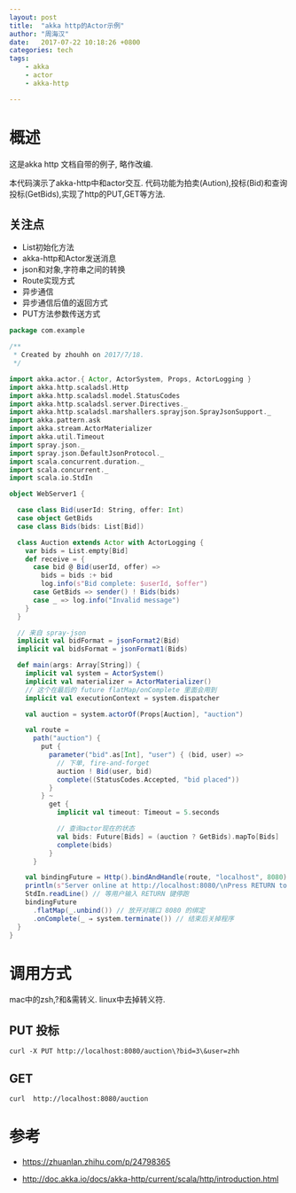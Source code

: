 ```yaml
---
layout: post
title:  "akka http的Actor示例"
author: "周海汉"
date:   2017-07-22 10:18:26 +0800
categories: tech
tags:
    - akka
    - actor
    - akka-http

---
```


# 概述
这是akka http 文档自带的例子, 略作改编.

本代码演示了akka-http中和actor交互. 
代码功能为拍卖(Aution),投标(Bid)和查询投标(GetBids),实现了http的PUT,GET等方法.

## 关注点
- List初始化方法
- akka-http和Actor发送消息
- json和对象,字符串之间的转换
- Route实现方式
- 异步通信
- 异步通信后值的返回方式
- PUT方法参数传送方式

```scala
package com.example

/**
 * Created by zhouhh on 2017/7/18.
 */

import akka.actor.{ Actor, ActorSystem, Props, ActorLogging }
import akka.http.scaladsl.Http
import akka.http.scaladsl.model.StatusCodes
import akka.http.scaladsl.server.Directives._
import akka.http.scaladsl.marshallers.sprayjson.SprayJsonSupport._
import akka.pattern.ask
import akka.stream.ActorMaterializer
import akka.util.Timeout
import spray.json._
import spray.json.DefaultJsonProtocol._
import scala.concurrent.duration._
import scala.concurrent._
import scala.io.StdIn

object WebServer1 {

  case class Bid(userId: String, offer: Int)
  case object GetBids
  case class Bids(bids: List[Bid])

  class Auction extends Actor with ActorLogging {
    var bids = List.empty[Bid]
    def receive = {
      case bid @ Bid(userId, offer) =>
        bids = bids :+ bid
        log.info(s"Bid complete: $userId, $offer")
      case GetBids => sender() ! Bids(bids)
      case _ => log.info("Invalid message")
    }
  }

  // 来自 spray-json
  implicit val bidFormat = jsonFormat2(Bid)
  implicit val bidsFormat = jsonFormat1(Bids)

  def main(args: Array[String]) {
    implicit val system = ActorSystem()
    implicit val materializer = ActorMaterializer()
    // 这个在最后的 future flatMap/onComplete 里面会用到
    implicit val executionContext = system.dispatcher

    val auction = system.actorOf(Props[Auction], "auction")

    val route =
      path("auction") {
        put {
          parameter("bid".as[Int], "user") { (bid, user) =>
            // 下单, fire-and-forget
            auction ! Bid(user, bid)
            complete((StatusCodes.Accepted, "bid placed"))
          }
        } ~
          get {
            implicit val timeout: Timeout = 5.seconds

            // 查询actor现在的状态
            val bids: Future[Bids] = (auction ? GetBids).mapTo[Bids]
            complete(bids)
          }
      }

    val bindingFuture = Http().bindAndHandle(route, "localhost", 8080)
    println(s"Server online at http://localhost:8080/\nPress RETURN to stop...")
    StdIn.readLine() // 等用户输入 RETURN 键停跑
    bindingFuture
      .flatMap(_.unbind()) // 放开对端口 8080 的绑定
      .onComplete(_ ⇒ system.terminate()) // 结束后关掉程序
  }
}
```

# 调用方式
mac中的zsh,?和&需转义. linux中去掉转义符.

## PUT 投标
```
curl -X PUT http://localhost:8080/auction\?bid=3\&user=zhh
```
## GET
```
curl  http://localhost:8080/auction

```
# 参考
- https://zhuanlan.zhihu.com/p/24798365

- http://doc.akka.io/docs/akka-http/current/scala/http/introduction.html
